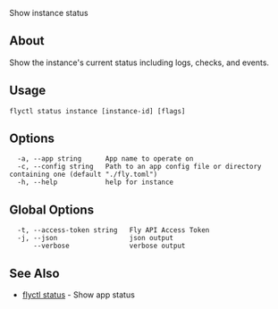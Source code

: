<p class="font-medium tracking-tight text-gray-400 text-lg -mt-4 mb-9 pb-5 border-b">
  Show instance status
</p>

## About

Show the instance's current status including logs, checks,
and events.

## Usage

~~~
flyctl status instance [instance-id] [flags]
~~~

## Options

~~~
  -a, --app string      App name to operate on
  -c, --config string   Path to an app config file or directory containing one (default "./fly.toml")
  -h, --help            help for instance
~~~

## Global Options

~~~
  -t, --access-token string   Fly API Access Token
  -j, --json                  json output
      --verbose               verbose output
~~~

## See Also

* [flyctl status](/docs/flyctl/status/)	 - Show app status


